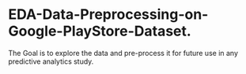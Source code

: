 # EDA-Data-Preprocessing-on-Google-PlayStore-Dataset.
The Goal is to explore the data and pre-process it for future use in any predictive analytics study.
